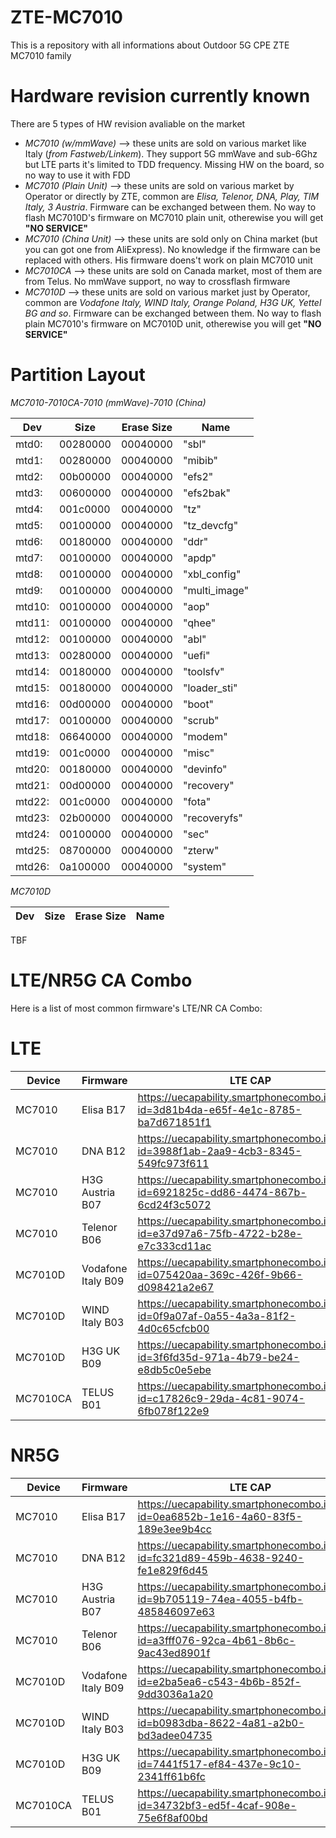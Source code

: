 # ZTE-MC7010
This is a repository with all informations about Outdoor 5G CPE ZTE MC7010 family

# Hardware revision currently known
There are 5 types of HW revision avaliable on the market

- *MC7010 (w/mmWave)* --> these units are sold on various market like Italy (*from Fastweb/Linkem*). They support 5G mmWave and sub-6Ghz but LTE parts it's limited to TDD frequency. Missing HW on the board, so no way to use it with FDD
- *MC7010 (Plain Unit)* --> these units are sold on various market by Operator or directly by ZTE, common are *Elisa, Telenor, DNA, Play, TIM Italy, 3 Austria*. Firmware can be exchanged between them. No way to flash MC7010D's firmware on MC7010 plain unit, otherewise you will get  **"NO SERVICE"**
- *MC7010 (China Unit)* --> these units are sold only on China market (but you can got one from AliExpress). No knowledge if the firmware can be replaced with others. His firmware doens't work on plain MC7010 unit
- *MC7010CA* --> these units are sold on Canada market, most of them are from Telus. No mmWave support, no way to crossflash firmware
- *MC7010D* --> these units are sold on various market just by Operator, common are *Vodafone Italy, WIND Italy, Orange Poland, H3G UK, Yettel BG and so*. Firmware can be exchanged between them. No way to flash plain MC7010's firmware on MC7010D unit, otherewise you will get **"NO SERVICE"**

# Partition Layout
*MC7010-7010CA-7010 (mmWave)-7010 (China)*

| Dev    | Size     | Erase Size | Name          |
|--------|----------|------------|---------------|
| mtd0:  | 00280000 | 00040000   | "sbl"         |
| mtd1:  | 00280000 | 00040000   | "mibib"       |
| mtd2:  | 00b00000 | 00040000   | "efs2"        |
| mtd3:  | 00600000 | 00040000   | "efs2bak"     |
| mtd4:  | 001c0000 | 00040000   | "tz"          |
| mtd5:  | 00100000 | 00040000   | "tz_devcfg"   |
| mtd6:  | 00180000 | 00040000   | "ddr"         |
| mtd7:  | 00100000 | 00040000   | "apdp"        |
| mtd8:  | 00100000 | 00040000   | "xbl_config"  |
| mtd9:  | 00100000 | 00040000   | "multi_image" |
| mtd10: | 00100000 | 00040000   | "aop"         |
| mtd11: | 00100000 | 00040000   | "qhee"        |
| mtd12: | 00100000 | 00040000   | "abl"         |
| mtd13: | 00280000 | 00040000   | "uefi"        |
| mtd14: | 00180000 | 00040000   | "toolsfv"     |
| mtd15: | 00180000 | 00040000   | "loader_sti"  |
| mtd16: | 00d00000 | 00040000   | "boot"        |
| mtd17: | 00100000 | 00040000   | "scrub"       |
| mtd18: | 06640000 | 00040000   | "modem"       |
| mtd19: | 001c0000 | 00040000   | "misc"        |
| mtd20: | 00180000 | 00040000   | "devinfo"     |
| mtd21: | 00d00000 | 00040000   | "recovery"    |
| mtd22: | 001c0000 | 00040000   | "fota"        |
| mtd23: | 02b00000 | 00040000   | "recoveryfs"  |
| mtd24: | 00100000 | 00040000   | "sec"         |
| mtd25: | 08700000 | 00040000   | "zterw"       |
| mtd26: | 0a100000 | 00040000   | "system"      |

*MC7010D*

| Dev    | Size     | Erase Size | Name          |
|--------|----------|------------|---------------|
TBF

# LTE/NR5G CA Combo
Here is a list of most common firmware's LTE/NR CA Combo:
# LTE
| Device   | Firmware           | LTE CAP                                                                               |
|----------|--------------------|---------------------------------------------------------------------------------------|
| MC7010   | Elisa B17          | https://uecapability.smartphonecombo.it/view/?id=3d81b4da-e65f-4e1c-8785-ba7d671851f1 |
| MC7010   | DNA B12            | https://uecapability.smartphonecombo.it/view/?id=3988f1ab-2aa9-4cb3-8345-549fc973f611 |
| MC7010   | H3G Austria B07    | https://uecapability.smartphonecombo.it/view/?id=6921825c-dd86-4474-867b-6cd24f3c5072 |
| MC7010   | Telenor B06        | https://uecapability.smartphonecombo.it/view/?id=e37d97a6-75fb-4722-b28e-e7c333cd11ac |
| MC7010D  | Vodafone Italy B09 | https://uecapability.smartphonecombo.it/view/?id=075420aa-369c-426f-9b66-d098421a2e67 |
| MC7010D  | WIND Italy B03     | https://uecapability.smartphonecombo.it/view/?id=0f9a07af-0a55-4a3a-81f2-4d0c65cfcb00 |
| MC7010D  | H3G UK B09         | https://uecapability.smartphonecombo.it/view/?id=3f6fd35d-971a-4b79-be24-e8db5c0e5ebe |
| MC7010CA | TELUS B01          | https://uecapability.smartphonecombo.it/view/?id=c17826c9-29da-4c81-9074-6fb078f122e9 |

# NR5G
| Device   | Firmware           | LTE CAP                                                                               |
|----------|--------------------|---------------------------------------------------------------------------------------|
| MC7010   | Elisa B17          | https://uecapability.smartphonecombo.it/view/?id=0ea6852b-1e16-4a60-83f5-189e3ee9b4cc |
| MC7010   | DNA B12            | https://uecapability.smartphonecombo.it/view/?id=fc321d89-459b-4638-9240-fe1e829f6d45 |
| MC7010   | H3G Austria B07    | https://uecapability.smartphonecombo.it/view/?id=9b705119-74ea-4055-b4fb-485846097e63 |
| MC7010   | Telenor B06        | https://uecapability.smartphonecombo.it/view/?id=a3fff076-92ca-4b61-8b6c-9ac43ed8901f |
| MC7010D  | Vodafone Italy B09 | https://uecapability.smartphonecombo.it/view/?id=e2ba5ea6-c543-4b6b-852f-9dd3036a1a20 |
| MC7010D  | WIND Italy B03     | https://uecapability.smartphonecombo.it/view/?id=b0983dba-8622-4a81-a2b0-bd3adee04735 |
| MC7010D  | H3G UK B09         | https://uecapability.smartphonecombo.it/view/?id=7441f517-ef84-437e-9c10-2341ff61b6fc |
| MC7010CA | TELUS B01          | https://uecapability.smartphonecombo.it/view/?id=34732bf3-ed5f-4caf-908e-75e6f8af00bd |

